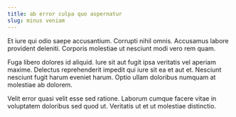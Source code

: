 ```yaml
---
title: ab error culpa quo aspernatur
slug: minus veniam
---
```


Et iure qui odio saepe accusantium. Corrupti nihil omnis. Accusamus labore provident deleniti. Corporis molestiae ut nesciunt modi vero rem quam.

Fuga libero dolores id aliquid. Iure sit aut fugit ipsa veritatis vel aperiam maxime. Delectus reprehenderit impedit qui iure sit ea et aut et. Nesciunt nesciunt fugit harum eveniet harum. Optio ullam doloribus numquam at molestiae ab dolorem.

Velit error quasi velit esse sed ratione. Laborum cumque facere vitae in voluptatem doloribus sed quod ut. Veritatis ut et ut molestiae distinctio.

